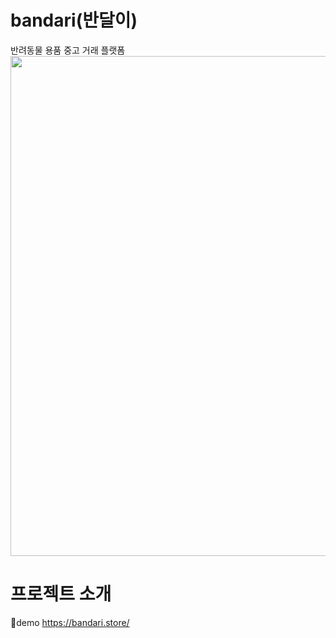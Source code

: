 # bandari(반달이)
반려동물 용품 중고 거래 플랫폼
<img src="https://user-images.githubusercontent.com/116782319/226551906-83f18a81-1479-4216-a392-4d926dfea8d6.jpg"  width="800" align="center" />
                                                                                                                              


# 프로젝트 소개
🔗demo https://bandari.store/
